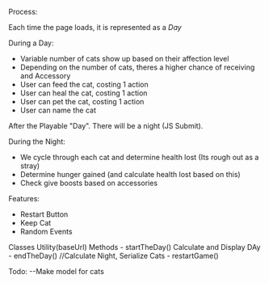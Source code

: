 Process: 

Each time the page loads, it is represented as a *Day*

During a Day:
- Variable number of cats show up based on their affection level
- Depending on the number of cats, theres a higher chance of receiving and Accessory
- User can feed the cat, costing 1 action
- User can heal the cat, costing 1 action
- User can pet the cat, costing 1 action
- User can name the cat


After the Playable "Day". There will be a night (JS Submit).

During the Night:
- We cycle through each cat and determine health lost (Its rough out as a stray)
- Determine hunger gained (and calculate health lost based on this)
- Check give boosts based on accessories


Features:
- Restart Button
- Keep Cat
- Random Events


Classes
Utility(baseUrl)
  Methods
    - startTheDay() Calculate and Display DAy
    - endTheDay() //Calculate Night, Serialize Cats
    - restartGame()

Todo: 
--Make model for cats


